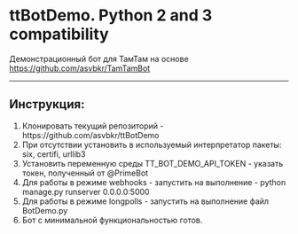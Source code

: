 # ttBotDemo. Python 2 and 3 compatibility
Демонстрационный бот для ТамТам на основе https://github.com/asvbkr/TamTamBot
***
## Инструкция:
<ol>
<li> Клонировать текущий репозиторий - https://github.com/asvbkr/ttBotDemo
<li> При отсутствии установить в используемый интерпретатор пакеты: six, certifi, urllib3
<li> Установить переменную среды TT_BOT_DEMO_API_TOKEN - указать токен, полученный от @PrimeBot
<li> Для работы в режиме webhooks - запустить на выполнение - python manage.py runserver 0.0.0.0:5000
<li> Для работы в режиме longpolls - запустить на выполнение файл BotDemo.py
<li> Бот с минимальной функциональностью готов.
</ol>
